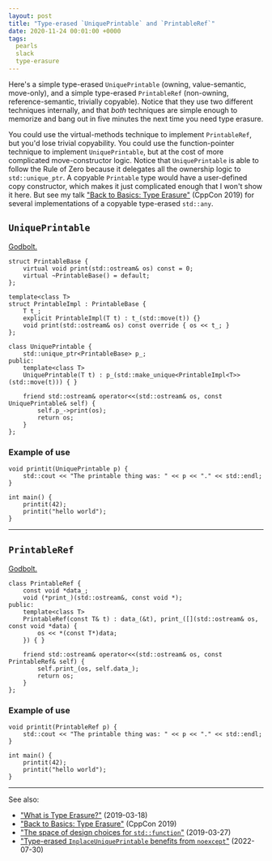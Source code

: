 ```yaml
---
layout: post
title: "Type-erased `UniquePrintable` and `PrintableRef`"
date: 2020-11-24 00:01:00 +0000
tags:
  pearls
  slack
  type-erasure
---
```


Here's a simple type-erased `UniquePrintable` (owning, value-semantic, move-only),
and a simple type-erased `PrintableRef` (non-owning, reference-semantic, trivially copyable).
Notice that they use two different techniques internally, and that _both_ techniques are
simple enough to memorize and bang out in five minutes the next time you need type erasure.

You could use the virtual-methods technique to implement `PrintableRef`, but you'd lose
trivial copyability. You could use the function-pointer technique to implement `UniquePrintable`,
but at the cost of more complicated move-constructor logic. Notice that `UniquePrintable`
is able to follow the Rule of Zero because it delegates all the ownership logic to `std::unique_ptr`.
A copyable `Printable` type would have a user-defined copy constructor, which makes it just
complicated enough that I won't show it here. But see my talk
["Back to Basics: Type Erasure"](https://www.youtube.com/watch?v=tbUCHifyT24) (CppCon 2019)
for several implementations of a copyable type-erased `std::any`.


## `UniquePrintable`

[Godbolt.](https://godbolt.org/z/rb8WTe)

    struct PrintableBase {
        virtual void print(std::ostream& os) const = 0;
        virtual ~PrintableBase() = default;
    };

    template<class T>
    struct PrintableImpl : PrintableBase {
        T t_;
        explicit PrintableImpl(T t) : t_(std::move(t)) {}
        void print(std::ostream& os) const override { os << t_; }
    };

    class UniquePrintable {
        std::unique_ptr<PrintableBase> p_;
    public:
        template<class T>
        UniquePrintable(T t) : p_(std::make_unique<PrintableImpl<T>>(std::move(t))) { }

        friend std::ostream& operator<<(std::ostream& os, const UniquePrintable& self) {
            self.p_->print(os);
            return os;
        }
    };


### Example of use

    void printit(UniquePrintable p) {
        std::cout << "The printable thing was: " << p << "." << std::endl;
    }

    int main() {
        printit(42);
        printit("hello world");
    }

-----

## `PrintableRef`

[Godbolt.](https://godbolt.org/z/GTsK5c)

    class PrintableRef {
        const void *data_;
        void (*print_)(std::ostream&, const void *);
    public:
        template<class T>
        PrintableRef(const T& t) : data_(&t), print_([](std::ostream& os, const void *data) {
            os << *(const T*)data;
        }) { }

        friend std::ostream& operator<<(std::ostream& os, const PrintableRef& self) {
            self.print_(os, self.data_);
            return os;
        }
    };


### Example of use

    void printit(PrintableRef p) {
        std::cout << "The printable thing was: " << p << "." << std::endl;
    }

    int main() {
        printit(42);
        printit("hello world");
    }

----

See also:

* ["What is Type Erasure?"](/blog/2019/03/18/what-is-type-erasure/) (2019-03-18)
* ["Back to Basics: Type Erasure"](https://www.youtube.com/watch?v=tbUCHifyT24) (CppCon 2019)
* ["The space of design choices for `std::function`"](/blog/2019/03/27/design-space-for-std-function/) (2019-03-27)
* ["Type-erased `InplaceUniquePrintable` benefits from `noexcept`"](/blog/2022/07/30/type-erased-inplace-printable/) (2022-07-30)
